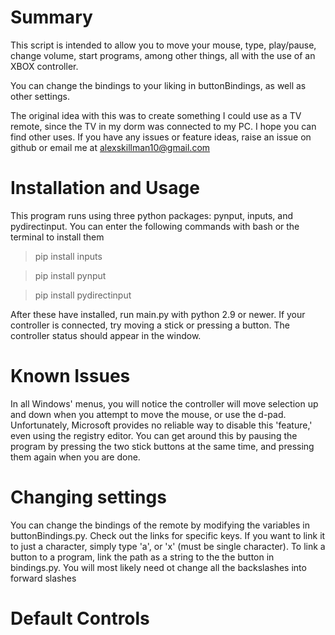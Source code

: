 # Summary
This script is intended to allow you to move your mouse, type, play/pause, 
change volume, start programs, among other things, all with the use of an XBOX controller.

You can change the bindings to your liking in buttonBindings, as well as other settings.

The original idea with this was to create something I could use as a TV remote,
since the TV in my dorm was connected to my PC. I hope you can find other uses.
If you have any issues or feature ideas, raise an issue on github or email me at
alexskillman10@gmail.com

# Installation and Usage

This program runs using three python packages: pynput, inputs, and pydirectinput.
You can enter the following commands with bash or the terminal to install them

>pip install inputs

>pip install pynput

>pip install pydirectinput

After these have installed, run main.py with python 2.9 or newer.
If your controller is connected, try moving a stick or pressing a button.
The controller status should appear in the window.

# Known Issues
In all Windows' menus, you will notice the controller will move selection up and down
when you attempt to move the mouse, or use the d-pad. Unfortunately, Microsoft provides no reliable
way to disable this 'feature,' even using the registry editor. You can get around this by pausing the program
by pressing the two stick buttons at the same time, and pressing them again when you are done.

# Changing settings

You can change the bindings of the remote by modifying the variables in buttonBindings.py.
Check out the links for specific keys. If you want to link it to just a character,
simply type 'a', or 'x' (must be single character). To link a button to a program,
link the path as a string to the the button in bindings.py. You will most likely
need ot change all the backslashes into forward slashes

# Default Controls

